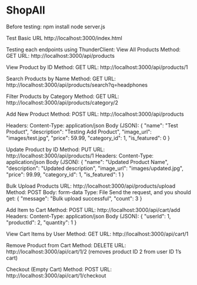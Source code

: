 # ShopAll
Before testing: 
npm install
node server.js

Test Basic URL
http://localhost:3000/index.html

Testing each endpoints using ThunderClient:
View All Products
Method: GET
URL: http://localhost:3000/api/products

View Product by ID
Method: GET
URL: http://localhost:3000/api/products/1

Search Products by Name
Method: GET
URL: http://localhost:3000/api/products/search?q=headphones

Filter Products by Category
Method: GET
URL: http://localhost:3000/api/products/category/2

Add New Product
Method: POST
URL: http://localhost:3000/api/products

Headers:
Content-Type: application/json
Body (JSON):
{
  "name": "Test Product",
  "description": "Testing Add Product",
  "image_url": "images/test.jpg",
  "price": 59.99,
  "category_id": 1,
  "is_featured": 0
}

Update Product by ID
Method: PUT
URL: http://localhost:3000/api/products/1
Headers:
Content-Type: application/json
Body (JSON):
{
  "name": "Updated Product Name",
  "description": "Updated description",
  "image_url": "images/updated.jpg",
  "price": 99.99,
  "category_id": 1,
  "is_featured": 1
}

Bulk Upload Products
URL: http://localhost:3000/api/products/upload
Method: POST
Body: form-data
Type: File
Send the request, and you should get:
{
  "message": "Bulk upload successful",
  "count": 3
}


Add Item to Cart
Method: POST
URL: http://localhost:3000/api/cart/add
Headers:
Content-Type: application/json
Body (JSON):
{
  "userId": 1,
  "productId": 2,
  "quantity": 1
}

View Cart Items by User
Method: GET
URL: http://localhost:3000/api/cart/1

Remove Product from Cart
Method: DELETE
URL: http://localhost:3000/api/cart/1/2
(removes product ID 2 from user ID 1’s cart)

Checkout (Empty Cart)
Method: POST
URL: http://localhost:3000/api/cart/1/checkout
